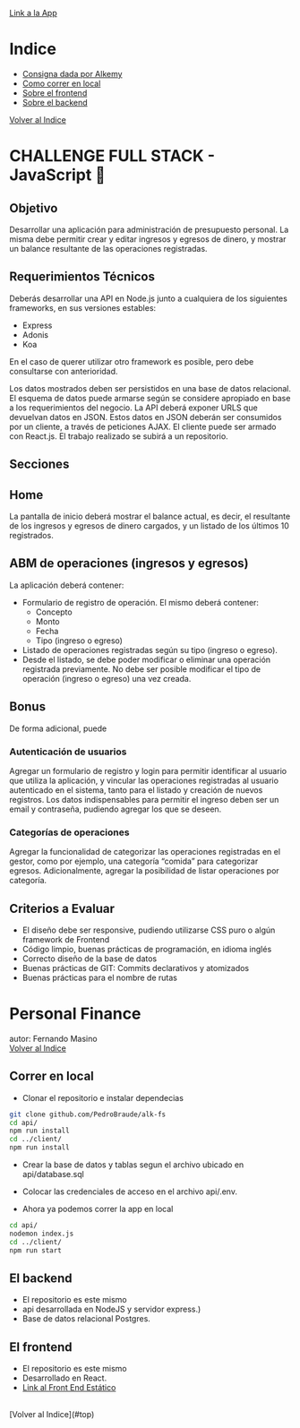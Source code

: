 [Link a la App](https://challenge-fullstack-alkemy.vercel.app)

<a name="top"></a>
# Indice

- [Consigna dada por Alkemy](#consigna)
- [Como correr en local](#runlocal)
- [Sobre el frontend](#frontend)
- [Sobre el backend](#backend)

[Volver al Indice](#top)

# CHALLENGE FULL STACK - JavaScript 🚀

## Objetivo

Desarrollar una aplicación para administración de presupuesto personal. La misma debe
permitir crear y editar ingresos y egresos de dinero, y mostrar un balance resultante de las
operaciones registradas.

## Requerimientos Técnicos

Deberás desarrollar una API en Node.js junto a cualquiera de los siguientes frameworks,
en sus versiones estables:

- Express
- Adonis
- Koa


En el caso de querer utilizar otro framework es posible, pero debe consultarse con
anterioridad.

Los datos mostrados deben ser persistidos en una base de datos relacional. El esquema de
datos puede armarse según se considere apropiado en base a los requerimientos del
negocio. La API deberá exponer URLS que devuelvan datos en JSON.
Estos datos en JSON deberán ser consumidos por un cliente, a través de peticiones AJAX.
El cliente puede ser armado con React.js.
El trabajo realizado se subirá a un repositorio.

## Secciones

## Home
La pantalla de inicio deberá mostrar el balance actual, es decir, el resultante de los
ingresos y egresos de dinero cargados, y un listado de los últimos 10 registrados.

## ABM de operaciones (ingresos y egresos)
La aplicación deberá contener:
- Formulario de registro de operación. El mismo deberá contener:
    - Concepto
    - Monto
    - Fecha
    - Tipo (ingreso o egreso)
- Listado de operaciones registradas según su tipo (ingreso o egreso).
- Desde el listado, se debe poder modificar o eliminar una operación registrada
previamente. No debe ser posible modificar el tipo de operación (ingreso o
egreso) una vez creada.

## Bonus

De forma adicional, puede
### Autenticación de usuarios
Agregar un formulario de registro y login para permitir identificar al usuario que utiliza la
aplicación, y vincular las operaciones registradas al usuario autenticado en el sistema,
tanto para el listado y creación de nuevos registros. Los datos indispensables para permitir
el ingreso deben ser un email y contraseña, pudiendo agregar los que se deseen.
### Categorías de operaciones
Agregar la funcionalidad de categorizar las operaciones registradas en el gestor, como por
ejemplo, una categoría “comida” para categorizar egresos. Adicionalmente, agregar la
posibilidad de listar operaciones por categoría.

##  Criterios a Evaluar
- El diseño debe ser responsive, pudiendo utilizarse CSS puro o algún framework
de Frontend
- Código limpio, buenas prácticas de programación, en idioma inglés
- Correcto diseño de la base de datos
- Buenas prácticas de GIT: Commits declarativos y atomizados
- Buenas prácticas para el nombre de rutas

# Personal Finance
autor: Fernando Masino
<br />
[Volver al Indice](#top)

<a name="runlocal"></a>
## Correr en local
- Clonar el repositorio e instalar dependecias
```bash
git clone github.com/PedroBraude/alk-fs
cd api/
npm run install
cd ../client/
npm run install
```
- Crear la base de datos y tablas segun el archivo ubicado en api/database.sql
- Colocar las credenciales de acceso en el archivo api/.env.


- Ahora ya podemos correr la app en local
```bash
cd api/
nodemon index.js
cd ../client/
npm run start
```

<a name="backend"></a>
## El backend
- El repositorio es este mismo
- api desarrollada en NodeJS y servidor express.)
- Base de datos relacional Postgres.

<a name="frontend"></a>
## El frontend
- El repositorio es este mismo
- Desarrollado en React.
- [Link al Front End Estático](http://administradorpersonal.pedrobraude.com/)


<br />
[Volver al Indice](#top)


